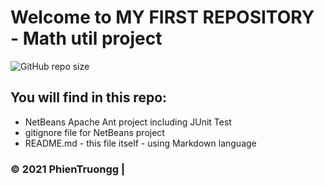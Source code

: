 # Welcome to MY FIRST REPOSITORY - Math util project
![GitHub repo size](https://img.shields.io/github/repo-size/Bennny20/math-util-live)

## You will find in this repo:

* NetBeans Apache Ant project including JUnit Test
* gitignore file for NetBeans project
* README.md - this file itself - using Markdown language

### © 2021 PhienTruongg | 
